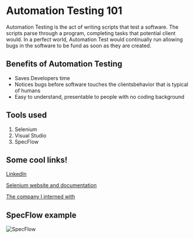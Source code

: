 # Automation Testing 101
Automation Testing is the act of writing scripts that test a software. The scripts parse through a program, completing tasks that potential client would. In a perfect world, Automation Test would continually run allowing bugs in the software to be fund as soon as they are created.




## Benefits of Automation Testing
* Saves Developers time
* Notices bugs before software touches the clientsbehavior that is typical of humans
* Easy to understand, presentable to people with no coding background

## Tools used
1. Selenium
1. Visual Studio
1. SpecFlow


## Some cool links!

[LinkedIn](https://www.linkedin.com/in/dylanrongey/)		
		
[Selenium website and documentation](https://www.seleniumhq.org/)

[The company I interned with](https://wellsky.com/)



## SpecFlow example
![SpecFlow](example.jpg)
